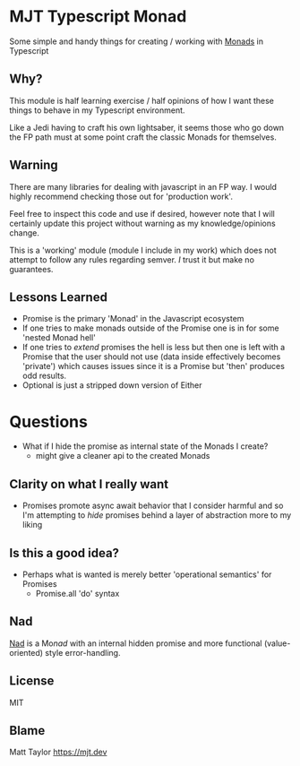 # MJT Typescript Monad

Some simple and handy things for creating / working with
[Monads](<https://en.wikipedia.org/wiki/Monad_(functional_programming)>) in
Typescript

## Why?

This module is half learning exercise / half opinions of how I want these things
to behave in my Typescript environment.

Like a Jedi having to craft his own lightsaber, it seems those who go down the
FP path must at some point craft the classic Monads for themselves.

## Warning

There are many libraries for dealing with javascript in an FP way. I would
highly recommend checking those out for 'production work'.

Feel free to inspect this code and use if desired, however note that I will
certainly update this project without warning as my knowledge/opinions change.

This is a 'working' module (module I include in my work) which does not attempt
to follow any rules regarding semver. _I_ trust it but make no guarantees.

## Lessons Learned

- Promise is the primary 'Monad' in the Javascript ecosystem
- If one tries to make monads outside of the Promise one is in for some 'nested
  Monad hell'
- If one tries to _extend_ promises the hell is less but then one is left with a
  Promise that the user should not use (data inside effectively becomes
  'private') which causes issues since it is a Promise but 'then' produces odd
  results.
- Optional is just a stripped down version of Either

# Questions

- What if I hide the promise as internal state of the Monads I create?
  - might give a cleaner api to the created Monads

## Clarity on what I really want

- Promises promote async await behavior that I consider harmful and so I'm
  attempting to _hide_ promises behind a layer of abstraction more to my liking

## Is this a good idea?

- Perhaps what is wanted is merely better 'operational semantics' for Promises
  - Promise.all 'do' syntax

## Nad

[Nad](./Nad.ts) is a Mo*nad* with an internal hidden promise and more functional
(value-oriented) style error-handling.

## License

MIT

## Blame

Matt Taylor https://mjt.dev
